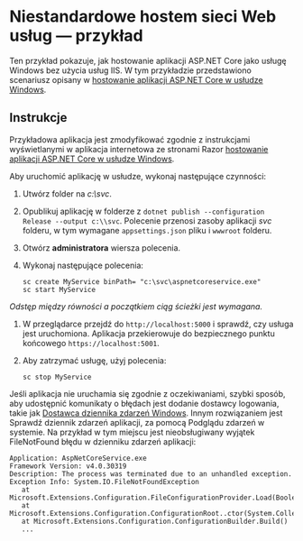 # <a name="custom-webhost-service-sample"></a>Niestandardowe hostem sieci Web usług — przykład

Ten przykład pokazuje, jak hostowanie aplikacji ASP.NET Core jako usługę Windows bez użycia usług IIS. W tym przykładzie przedstawiono scenariusz opisany w [hostowanie aplikacji ASP.NET Core w usłudze Windows](https://docs.microsoft.com/aspnet/core/host-and-deploy/windows-service).

## <a name="instructions"></a>Instrukcje

Przykładowa aplikacja jest zmodyfikować zgodnie z instrukcjami wyświetlanymi w aplikacja internetowa ze stronami Razor [hostowanie aplikacji ASP.NET Core w usłudze Windows](https://docs.microsoft.com/aspnet/core/host-and-deploy/windows-service).

Aby uruchomić aplikację w usłudze, wykonaj następujące czynności:

1. Utwórz folder na *c:\svc*.

1. Opublikuj aplikację w folderze z `dotnet publish --configuration Release --output c:\\svc`. Polecenie przenosi zasoby aplikacji *svc* folderu, w tym wymagane `appsettings.json` pliku i `wwwroot` folderu.

1. Otwórz **administratora** wiersza polecenia.

1. Wykonaj następujące polecenia:

   ```console
   sc create MyService binPath= "c:\svc\aspnetcoreservice.exe"
   sc start MyService
   ```

  *Odstęp między równości a początkiem ciąg ścieżki jest wymagana.*

1. W przeglądarce przejdź do `http://localhost:5000` i sprawdź, czy usługa jest uruchomiona. Aplikacja przekierowuje do bezpiecznego punktu końcowego `https://localhost:5001`.

1. Aby zatrzymać usługę, użyj polecenia:

   ```console
   sc stop MyService
   ```

Jeśli aplikacja nie uruchamia się zgodnie z oczekiwaniami, szybki sposób, aby udostępnić komunikaty o błędach jest dodanie dostawcy logowania, takie jak [Dostawca dziennika zdarzeń Windows](https://docs.microsoft.com/aspnet/core/fundamentals/logging/index#eventlog). Innym rozwiązaniem jest Sprawdź dziennik zdarzeń aplikacji, za pomocą Podglądu zdarzeń w systemie. Na przykład w tym miejscu jest nieobsługiwany wyjątek FileNotFound błędu w dzienniku zdarzeń aplikacji:

```console
Application: AspNetCoreService.exe
Framework Version: v4.0.30319
Description: The process was terminated due to an unhandled exception.
Exception Info: System.IO.FileNotFoundException
   at Microsoft.Extensions.Configuration.FileConfigurationProvider.Load(Boolean)
   at Microsoft.Extensions.Configuration.ConfigurationRoot..ctor(System.Collections.Generic.IList`1<Microsoft.Extensions.Configuration.IConfigurationProvider>)
   at Microsoft.Extensions.Configuration.ConfigurationBuilder.Build()
   ...
```

